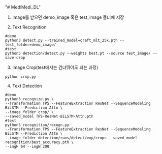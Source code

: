 "# MediMedi_DL" 
1. Image를 받으면 demo_image 혹은 test_image 폴더에 저장

2. Text Recognition
```
#demo
python3 detect.py --trained_model=craft_mlt_25k.pth --test_folder=demo_image/
#test
python3 detection/detect.py --weights best.pt --source test_image/ --save-crop 
```
3. Image Crop(test에서는 건너뛰어도 되는 과정)
```
python crop.py
```
4. Text Detection
```
#demo
python3 recognize.py \
--Transformation TPS --FeatureExtraction ResNet --SequenceModeling BiLSTM --Prediction Attn \
--image_folder crop/ \
--saved_model TPS-ResNet-BiLSTM-Attn.pth
#test
python3 recognition/recogn.py 
--Transformation TPS --FeatureExtraction ResNet --SequenceModeling BiLSTM --Prediction Attn \
--image_folder detection/runs/detect/exp/crops --saved_model recognition/best_accuracy.pth \
--imgH 64 --imgW 200
```

